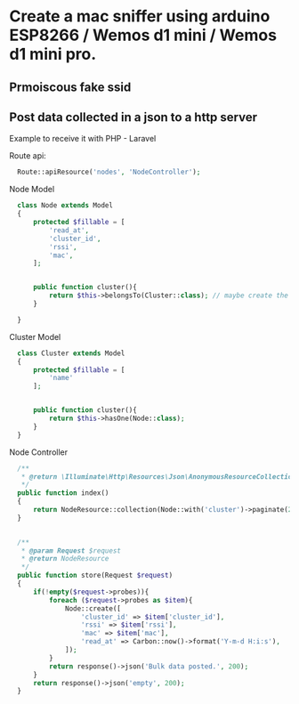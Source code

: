 # Create a mac sniffer using arduino ESP8266 / Wemos d1 mini / Wemos d1 mini pro.

## Prmoiscous fake ssid
## Post data collected in a json to a http server

Example to receive it with PHP - Laravel 

Route api:
```php  
  Route::apiResource('nodes', 'NodeController');
```

Node Model
```php
  class Node extends Model
  {
      protected $fillable = [
          'read_at',
          'cluster_id',
          'rssi',
          'mac',
      ];


      public function cluster(){
          return $this->belongsTo(Cluster::class); // maybe create the cluster info? 
      }

  }
```

Cluster Model
```php
  class Cluster extends Model
  {
      protected $fillable = [
          'name'
      ];


      public function cluster(){
          return $this->hasOne(Node::class);
      }
  }
```

Node Controller
```php
  /**
   * @return \Illuminate\Http\Resources\Json\AnonymousResourceCollection
   */
  public function index()
  {
      return NodeResource::collection(Node::with('cluster')->paginate(25));
  }
  

  /**
   * @param Request $request
   * @return NodeResource
   */
  public function store(Request $request)
  {
      if(!empty($request->probes)){
          foreach ($request->probes as $item){
              Node::create([
                  'cluster_id' => $item['cluster_id'],
                  'rssi' => $item['rssi'],
                  'mac' => $item['mac'],
                  'read_at' => Carbon::now()->format('Y-m-d H:i:s'),
              ]);
          }
          return response()->json('Bulk data posted.', 200);
      }
      return response()->json('empty', 200);
  }
```

    

